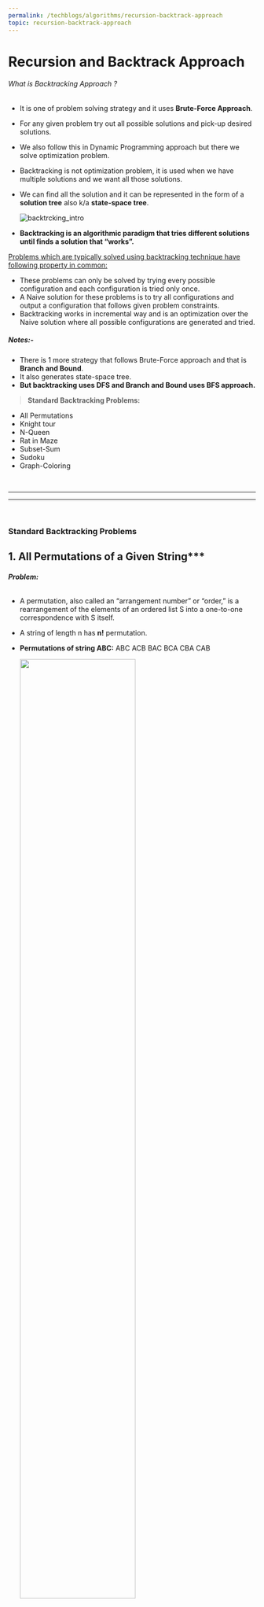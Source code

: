 ```yaml
---
permalink: /techblogs/algorithms/recursion-backtrack-approach
topic: recursion-backtrack-approach
---
```




# Recursion and Backtrack Approach

###### What is Backtracking Approach ?

- It is one of problem solving strategy and it uses **Brute-Force Approach**. 

- For any given problem try out all possible solutions and pick-up desired solutions.

- We also follow this in Dynamic Programming approach but there we solve optimization problem.

- Backtracking is not optimization problem, it is used when we have multiple solutions and we want all those solutions.

- We can find all the solution and it can be represented in the form of a **solution tree** also k/a **state-space tree**. 

    ![backtrcking_intro](assets/backtrcking_intro.png)

- **Backtracking is an algorithmic paradigm that tries different solutions until finds a solution that “works”.**



[Problems which are typically solved using backtracking technique have following property in common:]() 

- These problems can only be solved by trying every possible configuration and each configuration is tried only once.
- A Naive solution for these problems is to try all configurations and output a configuration that follows given problem constraints.
- Backtracking works in incremental way and is an optimization over the Naive solution where all possible configurations are generated and tried.

##### **Notes:-**

- There is 1 more strategy that follows Brute-Force approach and that is **Branch and Bound**. 
- It also generates state-space tree.
- **But backtracking uses DFS and Branch and Bound uses BFS approach.** 



> **Standard Backtracking Problems:**

- All Permutations
- Knight tour
- N-Queen
- Rat in Maze
- Subset-Sum
- Sudoku
- Graph-Coloring

<br>

---

------

<br>

### Standard Backtracking Problems

## 1. All Permutations of a Given String***

###### **Problem:**

- A permutation, also called an “arrangement number” or “order,” is a rearrangement of the elements of an ordered list S into a one-to-one correspondence with S itself. 

- A string of length n has **n!** permutation. 

- **Permutations of string ABC:** ABC ACB BAC BCA CBA CAB

    <img src="assets/all_permutations_of_string.gif" width="70%">

###### **Algorithm:**

- start from left = 0 and right = n.
- if (left==right):
    - print(string) and return
- for i in range(left, right):
    - swap the characters of string of (i and left)
    - call the function recursively with (left+1, right)
    - swap the characters again of (i and left) for backtracking. 

###### **Implementation:**

```python
def generate_permutations_util(string, left, right):
    if(left == right):
        print("{}".format("".join(string)))
        return
    
    for i in range(left, right):
        string[left], string[i] = string[i], string[left]
        generate_permutations_util(string, left+1, right)
        string[left], string[i] = string[i], string[left]    # Backtrack


def generate_permutations(string):
    n = len(string)
    generate_permutations_util(list(string), 0, n)



print("Example-1:")
generate_permutations("ABC")

print("\nExample-2")
generate_permutations("ABCD")


# Complexity:
#    • Time: O(n*n!) :- There are n! permutations and it requires O(n) time to print a permutation.
#    • Auxilliary Space: O(1)
```

**Output:**

![all_permuatations_of_string](assets/all_permuatations_of_string.png)

###### **Complexity:**

- **Time:** **O(n\*n!)** :- There are n! permutations and it requires O(n) time to print a permutation.
- **Auxilliary Space:** **O(1)**



<br>

<br>

## 2. Knight's Tour Problem***

###### **Problem:**

The knight is placed on the first block of an empty board and, moving according to the rules of chess, must visit each square exactly once.

![knight_tour](assets/knight_tour.png)

###### **Naive Approach:** 

The Naive Algorithm is to generate all tours one by one and check if the generated tour satisfies the constraints.

```
while there are untried tours {
   generate the next tour 
   if this tour covers all squares {
      print this path;
   }
}
```

###### **Backtracking Approach:**

- It works in an incremental way to attack problems.
- Typically, we start from an empty solution vector and one by one add items.
- Meaning of item varies from problem to problem, in context of Knight’s tour problem, an item is a Knight’s move.
- When we add an item, we check if adding the current item violates the problem constraint, if it does then we remove the item and try other alternatives.
- If none of the alternatives work out then we go to previous stage and remove the item added in the previous stage.
- If we reach the initial stage back then we say that no solution exists.
- If adding an item doesn’t violate constraints then we recursively add items one by one.
- If the solution vector becomes complete then we print the solution.

###### **Implementation:**

```python
POSSIBLE_MOVES = [(-2, -1), (-2, 1), (-1, -2), (-1, 2), (1, -2), (1, 2), (2, -1), (2,1)]

def valid_move(x, y, tour_matrix):
    return (x>=0 and x<N and y>=0 and y<N and tour_matrix[x][y]==-1)


def knight_tour_util(current_x, current_y, move_number, tour_matrix):
    if(move_number == N*N):
        return True
    
    # Try all possible moves
    for x_move, y_move in POSSIBLE_MOVES:
        next_x = current_x + x_move
        next_y = current_y + y_move
        if(valid_move(next_x, next_y, tour_matrix)):
            tour_matrix[next_x][next_y] = move_number
            if(knight_tour_util(next_x, next_y, move_number+1, tour_matrix) == True):
                return True
            else:
                tour_matrix[next_x][next_y] = -1  # Backtrack
    return False


def knight_tour():
    # Create a 2-D Matrix(N*N)
    tour_matrix = [[-1]*N for _ in range(N)]

    #  Knight is initially at the first block 
    tour_matrix[0][0]  = 0

    if(knight_tour_util(0, 0, 1, tour_matrix) == True):
        for i in range(N):
            for j in range(N):
                print("{0: =2d}".format(tour_matrix[i][j]), end=" ")
            print()
        print()
    else:
        print("No solution exist")



print("Knight Tour Example-1: 4*4 Matrix")
N = 4
knight_tour()

print("\nKnight Tour Example-2: 5*5 Matrix")
N = 5
knight_tour()

print("\nKnight Tour Example-3: 8*8 Matrix")
N = 8
knight_tour()


# Complexity:
#    • Time: O(8^(n^2)) :- There are N*N i.e., N^2 cells in the board and we have a maximum of 8 choices to make from a cell.
#    • Auxilliary Space: O(N^2)
```

**Output:**

![knight_tour_output](assets/knight_tour_output.png)

###### **Complexity:**

- **Time: O(8<sup>N^2</sup>) :-** There are N*N i.e., N<sup>2</sup> cells in the board and we have a maximum of 8 choices to make from a cell.
- **Auxilliary Space: O(N<sup>2</sup>):-** Need to create a solution matrix of N*N.

##### **Notes:** 

- Backtracking is not the best solution for the Knight’s tour problem
- Other better solutions: **Warnsdorff’s algorithm for Knight’s problem.**

<br>

<br>

## 3. N-Queen Problem***

###### **Problem:**

The N Queen is the problem of placing N chess queens on an N×N chessboard so that no two queens attack each other. 

**Example:** 4 Queen problem.

<img src="assets/n-queen.png" width="25%">

###### **Approach:**

- The idea is to place queens one by one in different columns, starting from the leftmost column.
- When we place a queen in a column, we check for clashes with already placed queens.
- In the current column, if we find a row for which there is no clash, we mark this row and column as part of the solution.
- If we do not find such a row due to clashes then we backtrack and return false.

###### **Algorithm:**

1. Start in the leftmost column
2. If all queens are placed: **return true** 
3. Try all rows in the current column.  Do following for every tried row.
    - a) If the queen can be placed safely in this row then mark this [row,column] as part of the solution and recursively check if placing queen here leads to a solution.
    - b) If placing the queen in [row, column] leads to a solution then **return true**. 
    - c) If placing queen doesn't lead to a solution then unmark this [row,column] (Backtrack) and go to step (a) to try other rows.
4. If all rows have been tried and nothing worked, **return false** to trigger backtracking. 

###### **Implementation:**

```python
# To check if a queen can be placed on board[row][col]. 
# Note that this function is called when "col" number of queens are already placed in columns from 0 to col -1. 
# So we need to check only left side for attacking queens.
def is_safe(board, row, col):
    safe = True
    # Check this row on left side.
    for j in range(col):
        if(board[row][j] == 1):
            safe = False
            break
    
    # Check upper diagonal on left side
    i = row; j=col
    while(i>=0 and j>=0):
        if(board[i][j]==1):
            safe = False
            break
        i-=1; j-=1
    
    # Check lower diagonal on left side
    i = row; j = col
    while(i<N and j>=0 and safe):
        if(board[i][j]==1):
            safe = False
            break
        i+=1; j-=1

    return safe
    

def n_queen_util(board, col):
    # Base case: If all queens are placed then return true 
    if(col == N):
        return True
    
    # Consider this column and try placing this queen in all rows one by one 
    for i in range(N):
        if(is_safe(board, i, col)):
            # Place this queen in board[i][col] 
            board[i][col] = 1
            # Recur to place rest of the queens 
            if(n_queen_util(board, col+1) == True):
                return True
            else:
                board[i][col] = 0   # Backtrack
    
    # If the queen can not be placed in any row in this colum col  then return false
    return False


def n_queen():
    board = [[0]*N for i in range(N)]

    if(n_queen_util(board, 0) == True):
        for i in range(N):
            print(board[i])
    else:
        print("No solution exists")



print("N-Queen Example-1: 3*3 Matrix")
N = 3
n_queen()

print("\nN-Queen Example-2: 4*4 Matrix")
N = 4
n_queen()

print("\nN-Queen Example-3: 5*5 Matrix")
N = 5
n_queen()

print("\nN-Queen Example-4: 8*8 Matrix")
N = 8
n_queen()


# Complexity:
#    • Time: 
#    • Auxilliary Space:
```

**Output:**

![n-queen-output](assets/n-queen-output.png)

###### **Complexity:**

- **Time: O(N!)**
- **Auxilliary Space: O(N<sup>2</sup>)**:- Need to create a board matrix of N*N. 

<br>

<br>

## 4. Rat in Maze***

###### **Problem:**

- A Maze is given as N*N binary matrix of blocks where **source** block is the upper left most block i.e., `maze[0][0]` and **destination** block is lower rightmost block i.e., `maze[N-1][N-1]`. 
- A rat starts from source and has to reach the destination.
- The rat can move only in two directions: forward and down.
- In the maze matrix, 0 means the block is a dead end and 1 means the block can be used in the path from source to destination.
- Note that this is a simple version of the typical Maze problem.
- **Example:** A more complex version can be that the rat can move in 4 directions and a more complex version can be with a limited number of moves.

##### Example Maze:

![rat_in_maze_1](assets/rat_in_maze_1.png)

![rat_in_maze_2](assets/rat_in_maze_2.png)

###### **Algorithm:**

- **If destination is reached:**
    - print the solution matrix
- **Else:**
    - a) Mark current cell in solution matrix as 1.
    - b) Move forward in the horizontal direction and recursively check if this move leads to a solution.
    - c) If the move chosen in the above step doesn't lead to a solution then move down and check if this move leads to a solution.
    - d) If none of the above solutions works then unmark this cell as 0(BACKTRACK) and return false.

###### **Implementation:**

```python
def rat_in_maze_util(solution_maze, x, y):
    if(x == N-1 and y == N-1):
        return True
    
    # Make a move in forward direction if it is_safe to move
    if(given_maze[x][y+1] == 1):
        solution_maze[x][y+1] = 1
        if(rat_in_maze_util(solution_maze, x, y+1) == True):
            return True
        else:
            solution_maze[x][y+1] = 0   # Backtrack
    
    # Make a move in downward direction if it is_safe to move
    if(given_maze[x+1][y] == 1):
        solution_maze[x+1][y] = 1
        if(rat_in_maze_util(solution_maze, x+1, y) == True):
            return True
        else:
            solution_maze[x][y+1] = 0   # Backtrack
    
    return False


def rat_in_maze():
    solution_maze = [[0]*N for i in range(N)]
    solution_maze[0][0] = 1

    if(rat_in_maze_util(solution_maze, 0, 0)):
        for i in range(N):
            print(solution_maze[i])
    else:
        print("No Solution exist.")



print("Rat in Maze Example-1: 4*4 Matrix")
N = 4
given_maze = [ [1, 0, 0, 0], 
               [1, 1, 0, 1], 
               [0, 1, 0, 0], 
               [1, 1, 1, 1] ]
rat_in_maze()
```

**Output:**

![rat_in_maze_output](assets/rat_in_maze_output.png)

###### **Complexity:**

- **Time:** Every block will have 2 directional choices (Forward & Backward). Hence 2*2*2*. . .(n times), so **2<sup>n</sup>**.
- **Auxilliary Space: O(N<sup>2</sup>):-** Need to create a maze matrix of N*N. 

<br>

<br>

## 5. Subset Sum Problem

###### **Problem:**

- Subset sum problem is to find subset of elements that are selected from a given set whose sum adds up to a given number K. 

- We are considering the set contains non-negative values.

- It is assumed that the input set is unique (no duplicates are presented).

- The problem is **NP-Complete**, while it is easy to confirm whether a proposed solution is valid, it may be difficult to determine in the first place whether any solution exists. 

- There exists a **DP solution** to this problem which gives **pseudo-polynomial** time and hence considered **weakly NP-Complete**. 

    > **Example-1:** Set = [10, 7, 5, 18, 12, 20, 15]  K = 35 then, 
    >
    > Answer: [10, 7, 18] or [20, 15] 
    >
    > 
    >
    > **Example-2:** Set = [15, 22, 14, 26, 32, 9, 16, 8]  K = 53 then, 
    >
    > Answer: [15, 22, 16] or [32, 9, 16] 

###### **Implementation:**

```python
def subset_sum(given_set, num):
    if num < 1 or len(given_set) == 0:
        return False

    if num == given_set[0]:
        return [given_set[0]]

    with_v = subset_sum(given_set[1:], num-given_set[0])
    if with_v:
        return [given_set[0]] + with_v
    else:
        return subset_sum(given_set[1:], num)
    


print("Subset Sum Example-1:")
given_set = [10, 7, 5, 18, 12, 20, 15]
print(subset_sum(given_set, 35))

print("Subset Sum Example-2:")
given_set = [15, 22, 14, 26, 32, 9, 16, 8]
print(subset_sum(given_set, 53))
```

**Output:**

![subset_sum_output](assets/subset_sum_output.png)

###### **Complexity:**

- **Time:** Every number will be either picked or not picked (2choices). Hence 2*2*2*. . .(n times), so **2<sup>n</sup>**.
- **Auxilliary Space: O(N)**

<br>

<br>

## 6. Sudoku***

###### **Problem:**

Given a partially filled 9×9 2D array **`grid[9][9]`**, the goal is to assign digits (from 1 to 9) to the empty cells so that every row, column, and subgrid of size 3×3 contains exactly one instance of the digits from 1 to 9.

<img src="assets/sudoku_problem.jpg" width="30%">

###### **Backtracking Approach:**

- Like all other Backtracking problems, we can solve Sudoku by one by one assigning numbers to empty cells.
- Before assigning a number, we check whether it is safe to assign i.e. check that the same number is not present in the current row, current column and current 3X3 subgrid.
- After checking for safety, we assign the number, and recursively check whether this assignment leads to a solution or not.
- If the assignment doesn’t lead to a solution, then we try next number for the current empty cell.
- And if none of the number (1 to 9) leads to a solution, we return false.

###### **Algorithm:**

- Find row, col of an unassigned cell and If there is none, return true
- For digits from 1 to 9
    - a) If there is no conflict for digit at row, col assign digit to row, col and recursively try fill in rest of grid
    - b) If recursion successful, return true
    - c) Else, remove digit and try another
- If all digits have been tried and nothing worked, return false

###### **Implementation**

```python
import math

# get_base_box gives start row or col of the mini_box
# like if row = 2 then base_row = 0 and if row = 8 then base_row = 6
def get_base_box(index, k):
    return int(index/k)*k


def find_unassigned_box(matrix):
    n = len(matrix[0])
    for row in range(n): 
        for col in range(n): 
            if(matrix[row][col]==0): 
                return (True, row, col)

    return (False, None, None)


def is_safe(matrix, row, col, num):
    n = len(matrix[0])
    status = True
    # Check if the row is safe
    for i in range(n):
        if(matrix[row][i] == num):
            status = False
            break
    
    # Check if the column is safe
    for i in range(n):
        if(matrix[i][col] == num):
            status = False
            break
    
    # Check if the individual 3*3 box is safe as n = 9 hence k = 3
    k = int(math.sqrt(n))
    base_row = get_base_box(row, k)
    base_col = get_base_box(col, k)
    for i in range(k): 
        for j in range(k): 
            if(matrix[i+base_row][j+base_col] == num): 
                status = False
                break

    return status


def solve_sudoku(matrix):
    n = len(matrix[0])
    # Check for unassigned box and return status, if status is True also return row and col of that box
    found, row, col = find_unassigned_box(matrix)

    # If No unassigned box found, we are done 
    if(not found):
        return True
    
    # Consider digits 1 to 9 
    for num in range(1, n+1):
        # Check if it is safe to put this number
        if(is_safe(matrix, row, col, num)):
            # Put this number
            matrix[row][col] = num
            # Recur to check if it leads to solution
            if(solve_sudoku(matrix) == True):
                return True
            else:
                matrix[row][col] = 0  # Backtrack
    
    return False



print("Sudoku Example-1:")
matrix = [[3,0,6,5,0,8,4,0,0], 
          [5,2,0,0,0,0,0,0,0], 
          [0,8,7,0,0,0,0,3,1], 
          [0,0,3,0,1,0,0,8,0], 
          [9,0,0,8,6,3,0,0,5], 
          [0,5,0,0,9,0,6,0,0], 
          [1,3,0,0,0,0,2,5,0], 
          [0,0,0,0,0,0,0,7,4], 
          [0,0,5,2,0,6,3,0,0]]

n = len(matrix[0])
if(solve_sudoku(matrix)): 
    for i in range(n):
        for j in range(n):
            print(matrix[i][j], end=" ")
        print() 
else: 
    print("No solution exists")
```

**Output:**

![sudoku_problem_output](assets/sudoku_problem_output.png)

###### **Complexity:**

- **Time:** 
- **Auxilliary Space: O(N<sup>2</sup>)**

<br>

<br>

## 7. Tower of Hanoi

###### **Problem:**

3 Towers given, and one of tower has all the disks kept in increasing order of size from top to bottom.

We have to move all those disks to another tower with below conditions:

- Only one disk can be moved at a time.
- At no point of time a larger disk can be kept on smaller.

###### Approach:

<img src="assets/tower_of_hanoi.png" width="85%">

###### Implementation

```python
def tower_of_hanoi(n, source, auxiliary, destination):
    if(n>0):
        # Move n-1 disks from source to auxilliary using destination
        tower_of_hanoi(n-1, source, destination, auxiliary)

        # Move that 1 disk now from source to destination
        print("Move 1 disk from {} to {}".format(source, destination))

        # Move rest n-1 from auxiliary to destination using source
        tower_of_hanoi(n-1, auxiliary, source, destination)



print("Tower of Hanoi Example-1")
tower_of_hanoi(3, "A", "B", "C")

print("\nTower of Hanoi Example-2")
tower_of_hanoi(4, "A", "B", "C")
```

**Output:**

![tower_of_hanoi_output](assets/tower_of_hanoi_output.png)

###### **Complexity:**

- **Time: O(2<sup>n</sup>)**
- **Auxilliary Space: O(1)**



<br>

<br>

------

<a href="selection-algorithms" class="prev-button">&larr; Previous: Selection Algorithms</a>    

<a href="greedy-approach" class="next-button">Next: Greedy Approach &rarr;</a>

